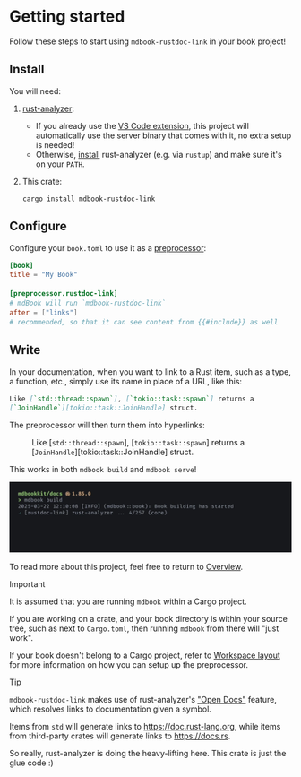 # Getting started

Follow these steps to start using `mdbook-rustdoc-link` in your book project!

## Install

You will need:

1. [rust-analyzer]:

   - If you already use the [VS Code extension][ra-extension], this project will
     automatically use the server binary that comes with it, no extra setup is needed!
   - Otherwise, [install][ra-install] rust-analyzer (e.g. via `rustup`) and make sure
     it's on your `PATH`.

2. This crate:

   ```
   cargo install mdbook-rustdoc-link
   ```

## Configure

Configure your `book.toml` to use it as a [preprocessor]:

```toml
[book]
title = "My Book"

[preprocessor.rustdoc-link]
# mdBook will run `mdbook-rustdoc-link`
after = ["links"]
# recommended, so that it can see content from {{#include}} as well
```

## Write

In your documentation, when you want to link to a Rust item, such as a type, a function,
etc., simply use its name in place of a URL, like this:

```md
Like [`std::thread::spawn`], [`tokio::task::spawn`] returns a
[`JoinHandle`][tokio::task::JoinHandle] struct.
```

The preprocessor will then turn them into hyperlinks:

<figure class="fig-text">

Like [`std::thread::spawn`], [`tokio::task::spawn`] returns a
[`JoinHandle`][tokio::task::JoinHandle] struct.

</figure>

This works in both `mdbook build` and `mdbook serve`!

![screen recording of mdbook-rustdoc-link during mdbook build](media/screencap.webp)

To read more about this project, feel free to return to
[Overview](../rustdoc-link.md#overview).

> [!IMPORTANT]
>
> It is assumed that you are running `mdbook` within a Cargo project.
>
> If you are working on a crate, and your book directory is within your source tree,
> such as next to `Cargo.toml`, then running `mdbook` from there will "just work".
>
> If your book doesn't belong to a Cargo project, refer to
> [Workspace layout](rustdoc-link/workspace-layout.md) for more information on how you
> can setup up the preprocessor.

> [!TIP]
>
> `mdbook-rustdoc-link` makes use of rust-analyzer's ["Open Docs"][open-docs] feature,
> which resolves links to documentation given a symbol.
>
> Items from `std` will generate links to <https://doc.rust-lang.org>, while items from
> third-party crates will generate links to <https://docs.rs>.
>
> So really, rust-analyzer is doing the heavy-lifting here. This crate is just the glue
> code :)

<!-- prettier-ignore-start -->

[preprocessor]: https://rust-lang.github.io/mdBook/format/configuration/preprocessors.html
[rust-analyzer]: https://rust-analyzer.github.io/
[ra-install]: https://rust-analyzer.github.io/book/rust_analyzer_binary.html
[open-docs]: https://rust-analyzer.github.io/book/features.html#open-docs
[ra-extension]: https://marketplace.visualstudio.com/items?itemName=rust-lang.rust-analyzer

<!-- prettier-ignore-end -->
